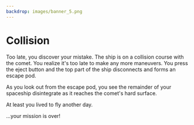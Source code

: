 ```yaml
---
backdrop: images/banner_5.png
---
```


# Collision

Too late, you discover your mistake. The ship is on a collision course with the comet. You realize it's too late to make any more maneuvers. You press the eject button and the top part of the ship disconnects and forms an escape pod.

As you look out from the escape pod, you see the remainder of your spaceship disintegrate as it reaches the comet's hard surface.

At least you lived to fly another day.

...your mission is over!

<Page url="/rocket/ja/1" instructions="" action="Return to the start" condition="none" />